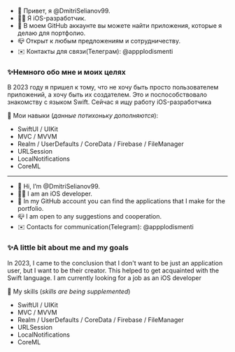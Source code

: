- 👋 Привет, я @DmitriSelianov99.
- 👨‍💻 Я iOS-разработчик. 
- 👻 В моем GitHub аккаунте вы можете найти приложения, которые я делаю для портфолио.
- 📪 Открыт к любым предложениям и сотрудничеству.
- ✉️ Контакты для связи(Телеграм): @appplodismenti

### ✨Немного обо мне и моих целях
В 2023 году я пришел к тому, что не хочу быть просто пользователем приложений, а хочу быть их создателем. Это и поспособствовало знакомству с языком Swift. 
Сейчас я ищу работу iOS-разработчика

💪 Мои навыки (_данные потихоньку дополняются_):
 - SwiftUI / UIKit
 - MVC / MVVM
 - Realm / UserDefaults / CoreData / Firebase / FileManager
 - URLSession
 - LocalNotifications
 - CoreML

---

- 👋 Hi, I’m @DmitriSelianov99.
- 👨‍💻 I am an iOS developer. 
- 👻 In my GitHub account you can find the applications that I make for the portfolio.
- 📪 I am open to any suggestions and cooperation.
- ✉️ Contacts for communication(Telegram): @appplodismenti

### ✨A little bit about me and my goals
In 2023, I came to the conclusion that I don't want to be just an application user, but I want to be their creator. This helped to get acquainted with the Swift language. 
I am currently looking for a job as an iOS developer

💪 My skills (_skills are being supplemented_)
- SwiftUI / UIKit
 - MVC / MVVM
 - Realm / UserDefaults / CoreData / Firebase / FileManager
 - URLSession
 - LocalNotifications
 - CoreML

<!---
DmitriSelianov99/DmitriSelianov99 is a ✨ special ✨ repository because its `README.md` (this file) appears on your GitHub profile.
You can click the Preview link to take a look at your changes.
--->
